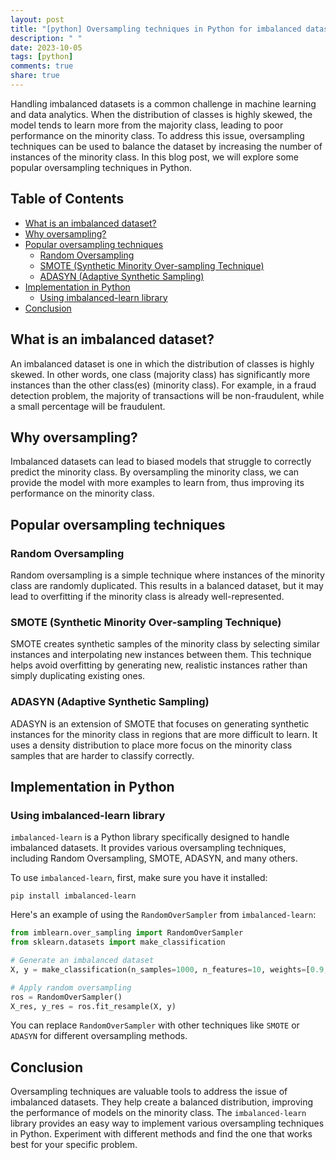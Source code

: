 ```yaml
---
layout: post
title: "[python] Oversampling techniques in Python for imbalanced datasets"
description: " "
date: 2023-10-05
tags: [python]
comments: true
share: true
---
```


Handling imbalanced datasets is a common challenge in machine learning and data analytics. When the distribution of classes is highly skewed, the model tends to learn more from the majority class, leading to poor performance on the minority class. To address this issue, oversampling techniques can be used to balance the dataset by increasing the number of instances of the minority class. In this blog post, we will explore some popular oversampling techniques in Python.

## Table of Contents
- [What is an imbalanced dataset?](#what-is-an-imbalanced-dataset)
- [Why oversampling?](#why-oversampling)
- [Popular oversampling techniques](#popular-oversampling-techniques)
  - [Random Oversampling](#random-oversampling)
  - [SMOTE (Synthetic Minority Over-sampling Technique)](#smote-synthetic-minority-over-sampling-technique)
  - [ADASYN (Adaptive Synthetic Sampling)](#adasyn-adaptive-synthetic-sampling)
- [Implementation in Python](#implementation-in-python)
  - [Using imbalanced-learn library](#using-imbalanced-learn-library)
- [Conclusion](#conclusion)

## What is an imbalanced dataset?

An imbalanced dataset is one in which the distribution of classes is highly skewed. In other words, one class (majority class) has significantly more instances than the other class(es) (minority class). For example, in a fraud detection problem, the majority of transactions will be non-fraudulent, while a small percentage will be fraudulent. 

## Why oversampling?

Imbalanced datasets can lead to biased models that struggle to correctly predict the minority class. By oversampling the minority class, we can provide the model with more examples to learn from, thus improving its performance on the minority class.

## Popular oversampling techniques

### Random Oversampling

Random oversampling is a simple technique where instances of the minority class are randomly duplicated. This results in a balanced dataset, but it may lead to overfitting if the minority class is already well-represented.

### SMOTE (Synthetic Minority Over-sampling Technique)

SMOTE creates synthetic samples of the minority class by selecting similar instances and interpolating new instances between them. This technique helps avoid overfitting by generating new, realistic instances rather than simply duplicating existing ones.

### ADASYN (Adaptive Synthetic Sampling)

ADASYN is an extension of SMOTE that focuses on generating synthetic instances for the minority class in regions that are more difficult to learn. It uses a density distribution to place more focus on the minority class samples that are harder to classify correctly.

## Implementation in Python

### Using imbalanced-learn library

`imbalanced-learn` is a Python library specifically designed to handle imbalanced datasets. It provides various oversampling techniques, including Random Oversampling, SMOTE, ADASYN, and many others.

To use `imbalanced-learn`, first, make sure you have it installed:

```shell
pip install imbalanced-learn
```

Here's an example of using the `RandomOverSampler` from `imbalanced-learn`:

```python
from imblearn.over_sampling import RandomOverSampler
from sklearn.datasets import make_classification

# Generate an imbalanced dataset
X, y = make_classification(n_samples=1000, n_features=10, weights=[0.9, 0.1])

# Apply random oversampling
ros = RandomOverSampler()
X_res, y_res = ros.fit_resample(X, y)
```

You can replace `RandomOverSampler` with other techniques like `SMOTE` or `ADASYN` for different oversampling methods.

## Conclusion

Oversampling techniques are valuable tools to address the issue of imbalanced datasets. They help create a balanced distribution, improving the performance of models on the minority class. The `imbalanced-learn` library provides an easy way to implement various oversampling techniques in Python. Experiment with different methods and find the one that works best for your specific problem.
